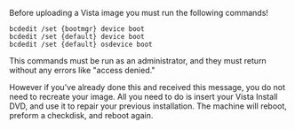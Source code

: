Before uploading a Vista image you must run the following commands!

`bcdedit /set {bootmgr} device boot`\
`bcdedit /set {default} device boot`\
`bcdedit /set {default} osdevice boot`

This commands must be run as an administrator, and they must return
without any errors like \"access denied.\"

However if you\'ve already done this and received this message, you do
not need to recreate your image. All you need to do is insert your Vista
Install DVD, and use it to repair your previous installation. The
machine will reboot, preform a checkdisk, and reboot again.
